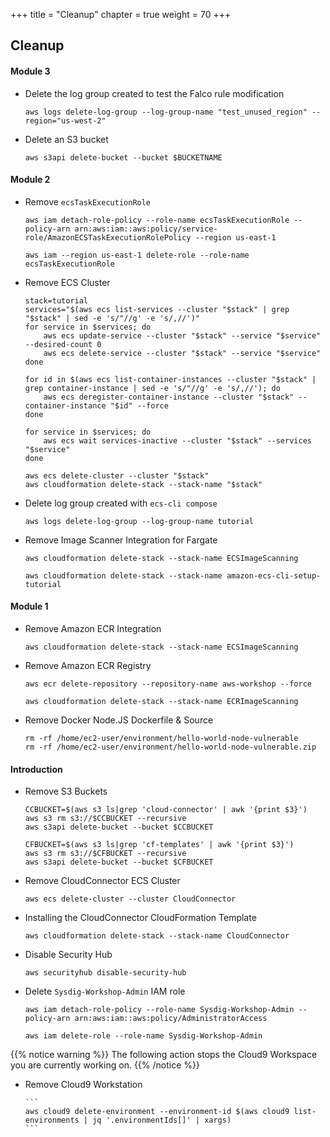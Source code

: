 +++
title = "Cleanup"
chapter = true
weight = 70
+++

## Cleanup
#### Module 3
- Delete the log group created to test the Falco rule modification

    ```
    aws logs delete-log-group --log-group-name "test_unused_region" --region="us-west-2"
    ```

- Delete an S3 bucket

    ```
    aws s3api delete-bucket --bucket $BUCKETNAME
    ```

#### Module 2
- Remove `ecsTaskExecutionRole`

    ```
    aws iam detach-role-policy --role-name ecsTaskExecutionRole --policy-arn arn:aws:iam::aws:policy/service-role/AmazonECSTaskExecutionRolePolicy --region us-east-1

    aws iam --region us-east-1 delete-role --role-name ecsTaskExecutionRole
    ```

- Remove ECS Cluster

    ```
    stack=tutorial
    services="$(aws ecs list-services --cluster "$stack" | grep "$stack" | sed -e 's/"//g' -e 's/,//')"
    for service in $services; do
        aws ecs update-service --cluster "$stack" --service "$service" --desired-count 0
        aws ecs delete-service --cluster "$stack" --service "$service"
    done

    for id in $(aws ecs list-container-instances --cluster "$stack" | grep container-instance | sed -e 's/"//g' -e 's/,//'); do
        aws ecs deregister-container-instance --cluster "$stack" --container-instance "$id" --force
    done

    for service in $services; do
        aws ecs wait services-inactive --cluster "$stack" --services "$service"
    done

    aws ecs delete-cluster --cluster "$stack"
    aws cloudformation delete-stack --stack-name "$stack"
    ```

- Delete log group created with `ecs-cli compose`

    ```
    aws logs delete-log-group --log-group-name tutorial
    ```

- Remove Image Scanner Integration for Fargate

    ```
    aws cloudformation delete-stack --stack-name ECSImageScanning

    aws cloudformation delete-stack --stack-name amazon-ecs-cli-setup-tutorial
    ```

#### Module 1
<!-- - Remove container image from Amazon ECR Registry
    ```
    docker registry rmi $IMAGE
    ``` -->

- Remove Amazon ECR Integration

    ```
    aws cloudformation delete-stack --stack-name ECSImageScanning
    ```
<!-- **TrainingNote** Check This works. ECRImageScanning stack still in account
https://sysdigworkshop.s3.amazonaws.com/cloud-connector-unique-bucket.yaml -->


- Remove Amazon ECR Registry

    ```
    aws ecr delete-repository --repository-name aws-workshop --force

    aws cloudformation delete-stack --stack-name ECRImageScanning

    ```

- Remove Docker Node.JS Dockerfile & Source

    ```
    rm -rf /home/ec2-user/environment/hello-world-node-vulnerable
    rm -rf /home/ec2-user/environment/hello-world-node-vulnerable.zip
    ```

#### Introduction
- Remove S3 Buckets

    ```
    CCBUCKET=$(aws s3 ls|grep 'cloud-connector' | awk '{print $3}')
    aws s3 rm s3://$CCBUCKET --recursive
    aws s3api delete-bucket --bucket $CCBUCKET

    CFBUCKET=$(aws s3 ls|grep 'cf-templates' | awk '{print $3}')
    aws s3 rm s3://$CFBUCKET --recursive
    aws s3api delete-bucket --bucket $CFBUCKET
    ```
- Remove CloudConnector ECS Cluster

    ```
    aws ecs delete-cluster --cluster CloudConnector
    ```

- Installing the CloudConnector CloudFormation Template

    ```
    aws cloudformation delete-stack --stack-name CloudConnector
    ```

- Disable Security Hub

    ```
    aws securityhub disable-security-hub
    ```

<!-- - Remove IAM Role `Sysdig-Workshop-Admin` used for Cloud9 Workspace
<!-- - List Roles & find `"RoleName": "Sysdig-Workshop-Admin"`


     ```
     aws iam list-roles | jq  '.Roles'
     ```
-->

- Delete `Sysdig-Workshop-Admin` IAM role

     ```
     aws iam detach-role-policy --role-name Sysdig-Workshop-Admin --policy-arn arn:aws:iam::aws:policy/AdministratorAccess

     aws iam delete-role --role-name Sysdig-Workshop-Admin
     ```

{{% notice warning %}}
The following action stops the Cloud9 Workspace you are currently working on.
{{% /notice %}}

- Remove Cloud9 Workstation

    <!-- ```
    aws ec2 stop-instances --instance-ids $(curl -s 169.254.169.254/latest/dynamic/instance-identity/document | jq -r '.instanceId')
    ```

    Or this? -->

      ```
      aws cloud9 delete-environment --environment-id $(aws cloud9 list-environments | jq '.environmentIds[]' | xargs)
      ```


<!-- arn:aws:iam::168110711348:role/Sysdig-Workshop-Admin -->
<!-- ___

#### Delete images pushed and ECR registry

Go to ECR dashboard on AWS, and remove all repositories \
[https://console.aws.amazon.com/ecr/repositories?region=us-east-1](https://console.aws.amazon.com/ecr/repositories?region=us-east-1)


#### Delete ECS Fargate cluster

_[Use CloudFormation stack delete]_


#### Delete CloudFormation stacks (only if you are not going to use them)

Go to the CloudFormation dashboard on AWS, select and delete each of the stacks. \
[https://console.aws.amazon.com/cloudformation/home?region=us-east-1](https://console.aws.amazon.com/cloudformation/home?region=us-east-1)

[Insert screenshot with all stacks deployed when service role conflict is resolved]


#### Delete other resources

Delete the log group create to test the Falco rule modification

  ```
  aws logs delete-log-group --log-group-name "test_unused_region" --region="us-west-2"
  ```
____ -->
